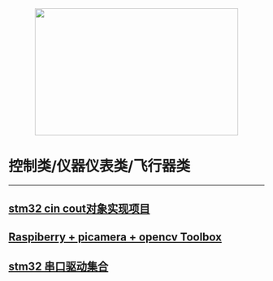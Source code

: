 <div align=center><img width="400" height="250" src="https://github.com/mti05001/-Electronic-Design-Contest-/blob/master/pic.jpg"/></div>

# 控制类/仪器仪表类/飞行器类
---

## [stm32 cin cout对象实现项目](https://github.com/zgpTree/stm32_cppTest)
## [Raspiberry + picamera + opencv Toolbox](https://github.com/IyangDc/py_opencv_tools.git)
## [stm32 串口驱动集合](https://github.com/zgpTree/stm32_serial_driver.git)

